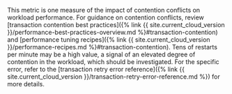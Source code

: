 This metric is one measure of the impact of contention conflicts on workload performance. For guidance on contention conflicts, review [transaction contention best practices]({% link {{ site.current_cloud_version }}/performance-best-practices-overview.md %}#transaction-contention) and [performance tuning recipes]({% link {{ site.current_cloud_version }}/performance-recipes.md %}#transaction-contention). Tens of restarts per minute may be a high value, a signal of an elevated degree of contention in the workload, which should be investigated. For the specific error, refer to the [transaction retry error reference]({% link {{ site.current_cloud_version }}/transaction-retry-error-reference.md %}) for more details.